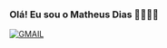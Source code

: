 ### Olá! Eu sou o Matheus Dias 🖐🏼👩‍💻

[![GMAIL](https://img.shields.io/badge/Gmail-D14836?style=for-the-badge&logo=gmail&logoColor=white
)](https://www.linkedin.com/in/matheus-felipe-8a9017155/)
